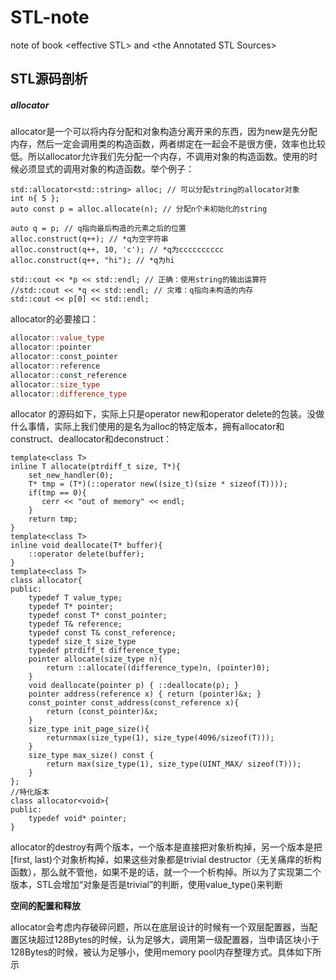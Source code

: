 # STL-note
note of book &lt;effective STL> and &lt;the Annotated STL Sources>



## STL源码剖析

##### allocator

allocator是一个可以将内存分配和对象构造分离开来的东西，因为new是先分配内存，然后一定会调用类的构造函数，两者绑定在一起会不是很方便，效率也比较低。所以allocator允许我们先分配一个内存，不调用对象的构造函数。使用的时候必须显式的调用对象的构造函数。举个例子：

```
std::allocator<std::string> alloc; // 可以分配string的allocator对象
int n{ 5 };
auto const p = alloc.allocate(n); // 分配n个未初始化的string

auto q = p; // q指向最后构造的元素之后的位置
alloc.construct(q++); // *q为空字符串
alloc.construct(q++, 10, 'c'); // *q为cccccccccc
alloc.construct(q++, "hi"); // *q为hi

std::cout << *p << std::endl; // 正确：使用string的输出运算符
//std::cout << *q << std::endl; // 灾难：q指向未构造的内存
std::cout << p[0] << std::endl;
```

allocator的必要接口：

```C++
allocator::value_type
allocator::pointer
allocator::const_pointer
allocator::reference
allocator::const_reference
allocator::size_type
allocator::difference_type
```

allocator 的源码如下，实际上只是operator new和operator delete的包装。没做什么事情，实际上我们使用的是名为alloc的特定版本，拥有allocator和construct、deallocator和deconstruct：

```
template<class T>
inline T allocate(ptrdiff_t size, T*){
    set_new_handler(0);
    T* tmp = (T*)(::operator new((size_t)(size * sizeof(T))));
    if(tmp == 0){
       cerr << "out of memory" << endl;
    }
    return tmp;
}
template<class T>
inline void deallocate(T* buffer){
    ::operator delete(buffer);
}
template<class T>
class allocator{
public:
    typedef T value_type;
    typedef T* pointer;
    typedef const T* const_pointer;
    typedef T& reference;
    typedef const T& const_reference;
    typedef size_t size_type
    typedef ptrdiff_t difference_type;
    pointer allocate(size_type n){
        return ::allocate((difference_type)n, (pointer)0);
    }
    void deallocate(pointer p) { ::deallocate(p); }
    pointer address(reference x) { return (pointer)&x; }
    const_pointer const_address(const_reference x){
        return (const_pointer)&x;
    }
    size_type init_page_size(){
        returnmax(size_type(1), size_type(4096/sizeof(T)));
    }
    size_type max_size() const {
        return max(size_type(1), size_type(UINT_MAX/ sizeof(T)));
    }
};
//特化版本
class allocator<void>{
public:
    typedef void* pointer;
}
```

allocator的destroy有两个版本，一个版本是直接把对象析构掉，另一个版本是把[first, last)个对象析构掉，如果这些对象都是trivial destructor（无关痛痒的析构函数），那么就不管他，如果不是的话，就一个一个析构掉。所以为了实现第二个版本，STL会增加“对象是否是trivial”的判断，使用value_type()来判断

**空间的配置和释放**

allocator会考虑内存破碎问题，所以在底层设计的时候有一个双层配置器，当配置区块超过128Bytes的时候，认为足够大，调用第一级配置器，当申请区块小于128Bytes的时候，被认为足够小，使用memory pool内存整理方式。具体如下所示

